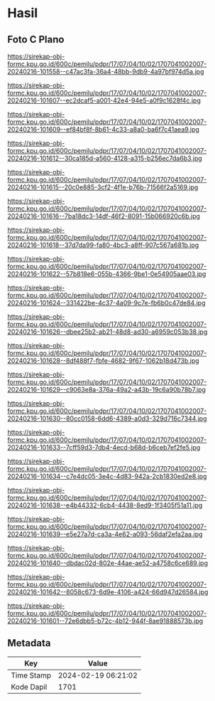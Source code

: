 # Hasil

## Foto C Plano

https://sirekap-obj-formc.kpu.go.id/600c/pemilu/pdpr/17/07/04/10/02/1707041002007-20240216-101558--c47ac3fa-36a4-48bb-9db9-4a97bf974d5a.jpg

https://sirekap-obj-formc.kpu.go.id/600c/pemilu/pdpr/17/07/04/10/02/1707041002007-20240216-101607--ec2dcaf5-a001-42e4-94e5-a0f9c1628f4c.jpg

https://sirekap-obj-formc.kpu.go.id/600c/pemilu/pdpr/17/07/04/10/02/1707041002007-20240216-101609--ef84bf8f-8b61-4c33-a8a0-ba6f7c41aea9.jpg

https://sirekap-obj-formc.kpu.go.id/600c/pemilu/pdpr/17/07/04/10/02/1707041002007-20240216-101612--30ca185d-a560-4128-a315-b256ec7da6b3.jpg

https://sirekap-obj-formc.kpu.go.id/600c/pemilu/pdpr/17/07/04/10/02/1707041002007-20240216-101615--20c0e885-3cf2-4f1e-b76b-71566f2a5169.jpg

https://sirekap-obj-formc.kpu.go.id/600c/pemilu/pdpr/17/07/04/10/02/1707041002007-20240216-101616--7ba18dc3-14df-46f2-8091-15b066920c6b.jpg

https://sirekap-obj-formc.kpu.go.id/600c/pemilu/pdpr/17/07/04/10/02/1707041002007-20240216-101618--37d7da99-fa80-4bc3-a8ff-907c567a681b.jpg

https://sirekap-obj-formc.kpu.go.id/600c/pemilu/pdpr/17/07/04/10/02/1707041002007-20240216-101622--57b818e6-055b-4366-9be1-0e54905aae03.jpg

https://sirekap-obj-formc.kpu.go.id/600c/pemilu/pdpr/17/07/04/10/02/1707041002007-20240216-101624--331422be-4c37-4a09-9c7e-fb6b0c47de84.jpg

https://sirekap-obj-formc.kpu.go.id/600c/pemilu/pdpr/17/07/04/10/02/1707041002007-20240216-101626--dbee25b2-ab21-48d8-ad30-a6959c053b38.jpg

https://sirekap-obj-formc.kpu.go.id/600c/pemilu/pdpr/17/07/04/10/02/1707041002007-20240216-101628--8df488f7-fbfe-4682-9f67-1062b18d473b.jpg

https://sirekap-obj-formc.kpu.go.id/600c/pemilu/pdpr/17/07/04/10/02/1707041002007-20240216-101629--c9063e8a-376a-49a2-a43b-19c6a90b78b7.jpg

https://sirekap-obj-formc.kpu.go.id/600c/pemilu/pdpr/17/07/04/10/02/1707041002007-20240216-101630--80cc0158-6dd6-4389-a0d3-329d716c7344.jpg

https://sirekap-obj-formc.kpu.go.id/600c/pemilu/pdpr/17/07/04/10/02/1707041002007-20240216-101633--7cff59d3-7db4-4ecd-b68d-b6ceb7ef2fe5.jpg

https://sirekap-obj-formc.kpu.go.id/600c/pemilu/pdpr/17/07/04/10/02/1707041002007-20240216-101634--c7e4dc05-3e4c-4d83-942a-2cb1830ed2e8.jpg

https://sirekap-obj-formc.kpu.go.id/600c/pemilu/pdpr/17/07/04/10/02/1707041002007-20240216-101638--e4b44332-6cb4-4438-8ed9-1f3405f51a11.jpg

https://sirekap-obj-formc.kpu.go.id/600c/pemilu/pdpr/17/07/04/10/02/1707041002007-20240216-101639--e5e27a7d-ca3a-4e62-a093-56daf2efa2aa.jpg

https://sirekap-obj-formc.kpu.go.id/600c/pemilu/pdpr/17/07/04/10/02/1707041002007-20240216-101640--dbdac02d-802e-44ae-ae52-a4758c6ce689.jpg

https://sirekap-obj-formc.kpu.go.id/600c/pemilu/pdpr/17/07/04/10/02/1707041002007-20240216-101642--8058c673-6d9e-4106-a424-66d947d26584.jpg

https://sirekap-obj-formc.kpu.go.id/600c/pemilu/pdpr/17/07/04/10/02/1707041002007-20240216-101601--72e6dbb5-b72c-4b12-944f-8ae91888573b.jpg


## Metadata

| Key        | Value               |
| ---------- | ------------------- |
| Time Stamp | 2024-02-19 06:21:02 |
| Kode Dapil | 1701                |



